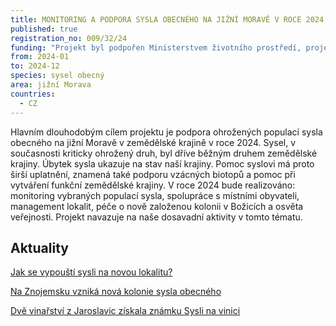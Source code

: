 ```yaml
---
title: MONITORING A PODPORA SYSLA OBECNÉHO NA JIŽNÍ MORAVĚ V ROCE 2024
published: true
registration_no: 009/32/24
funding: "Projekt byl podpořen Ministerstvem životního prostředí, projekt nemusí vyjadřovat stanoviska MŽP.\r\n\n\r\n\nProgram na podporu projektů nestátních neziskových organizací pro rok 2024 - Podprogram A"
from: 2024-01
to: 2024-12
species: sysel obecný
area: jižní Morava
countries:
  - CZ
---
```





Hlavním dlouhodobým cílem projektu je podpora ohrožených populací sysla obecného na jižní Moravě v zemědělské krajině v roce 2024. Sysel, v současnosti kriticky ohrožený druh, byl dříve běžným druhem zemědělské krajiny. Úbytek sysla ukazuje na stav naší krajiny. Pomoc syslovi má proto širší uplatnění, znamená také podporu vzácných biotopů a pomoc při vytváření funkční zemědělské krajiny. V roce 2024 bude realizováno: monitoring vybraných populací sysla, spolupráce s místními obyvateli, management lokalit, péče o nově založenou kolonii v Božicích a osvěta veřejnosti. Projekt navazuje na naše dosavadní aktivity v tomto tématu.

## Aktuality

[Jak se vypouští sysli na novou lokalitu?](https://www.syslinavinici.cz/news/jak-se-vypou%C5%A1t%C3%AD-sysli-na-novou-lokalitu)

[Na Znojemsku vzniká nová kolonie sysla obecného](https://www.alkawildlife.eu/news/na-znojemsku-vznik%C3%A1-nov%C3%A1-kolonie-sysla-obecn%C3%A9ho)

[Dvě vinařství z Jaroslavic získala známku Sysli na vinici](https://www.alkawildlife.eu/news/dv%C4%9B-vina%C5%99stv%C3%AD-z-jaroslavic-z%C3%ADskala-zn%C3%A1mku-sysli-na-vinici)
